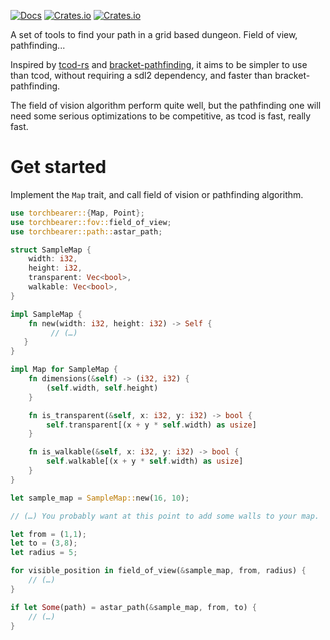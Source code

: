 [![Docs](https://docs.rs/torchbearer/badge.svg)](https://docs.rs/torchbearer)
[![Crates.io](https://img.shields.io/crates/d/torchbearer.svg)](https://crates.io/crates/torchbearer)
[![Crates.io](https://img.shields.io/crates/v/torchbearer.svg)](https://crates.io/crates/torchbearer)

A set of tools to find your path in a grid based dungeon. Field of view, pathfinding...

Inspired by [tcod-rs](https://crates.io/crates/tcod) and [bracket-pathfinding](https://crates.io/crates/bracket-pathfinding),
it aims to be simpler to use than tcod, without requiring a sdl2 dependency, and faster than bracket-pathfinding.

The field of vision algorithm perform quite well, but the pathfinding one will need some serious optimizations to be
competitive, as tcod is fast, really fast.

# Get started

Implement the `Map` trait, and call field of vision or pathfinding algorithm.

```rust
use torchbearer::{Map, Point};
use torchbearer::fov::field_of_view;
use torchbearer::path::astar_path;

struct SampleMap {
    width: i32,
    height: i32,
    transparent: Vec<bool>,
    walkable: Vec<bool>,
}

impl SampleMap {
    fn new(width: i32, height: i32) -> Self {
         // (…)
   }
}

impl Map for SampleMap {
    fn dimensions(&self) -> (i32, i32) {
        (self.width, self.height)
    }

    fn is_transparent(&self, x: i32, y: i32) -> bool {
        self.transparent[(x + y * self.width) as usize]
    }

    fn is_walkable(&self, x: i32, y: i32) -> bool {
        self.walkable[(x + y * self.width) as usize]
    }
}

let sample_map = SampleMap::new(16, 10);

// (…) You probably want at this point to add some walls to your map.

let from = (1,1);
let to = (3,8);
let radius = 5;

for visible_position in field_of_view(&sample_map, from, radius) {
    // (…)
}

if let Some(path) = astar_path(&sample_map, from, to) {
    // (…)
}
```
